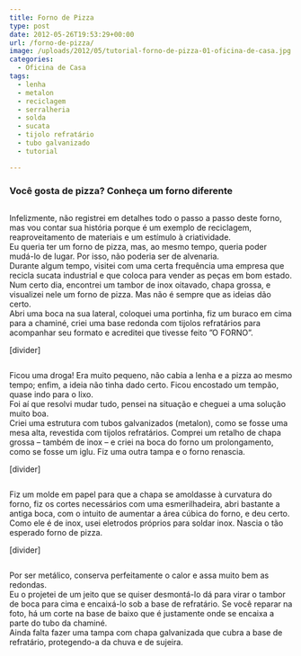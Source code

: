```yaml
---
title: Forno de Pizza
type: post
date: 2012-05-26T19:53:29+00:00
url: /forno-de-pizza/
image: /uploads/2012/05/tutorial-forno-de-pizza-01-oficina-de-casa.jpg
categories:
  - Oficina de Casa
tags:
  - lenha
  - metalon
  - reciclagem
  - serralheria
  - solda
  - sucata
  - tijolo refratário
  - tubo galvanizado
  - tutorial

---
```

### Você gosta de pizza? Conheça um forno diferente<figure class="quatro">

<a href="/uploads/tutoriais/forno-de-pizza/tutorial-forno-de-pizza-02-oficina-de-casa.jpg" rel="prettyPhoto"><img src="/uploads/tutoriais/forno-de-pizza/thumbs/tutorial-forno-de-pizza-02-oficina-de-casa.jpg" alt="" /></a><a href="/uploads/tutoriais/forno-de-pizza/tutorial-forno-de-pizza-03-oficina-de-casa.jpg" rel="prettyPhoto"><img src="/uploads/tutoriais/forno-de-pizza/thumbs/tutorial-forno-de-pizza-03-oficina-de-casa.jpg" alt="" /></a><a href="/uploads/tutoriais/forno-de-pizza/tutorial-forno-de-pizza-04-oficina-de-casa.jpg" rel="prettyPhoto"><img src="/uploads/tutoriais/forno-de-pizza/thumbs/tutorial-forno-de-pizza-04-oficina-de-casa.jpg" alt="" /></a><a href="/uploads/tutoriais/forno-de-pizza/tutorial-forno-de-pizza-05-oficina-de-casa.jpg" rel="prettyPhoto"><img src="/uploads/tutoriais/forno-de-pizza/thumbs/tutorial-forno-de-pizza-05-oficina-de-casa.jpg" alt="" /></a></figure>

Infelizmente, não registrei em detalhes todo o passo a passo deste forno, mas vou contar sua história porque é um exemplo de reciclagem, reaproveitamento de materiais e um estímulo à criatividade.  
Eu queria ter um forno de pizza, mas, ao mesmo tempo, queria poder mudá-lo de lugar. Por isso, não poderia ser de alvenaria.  
Durante algum tempo, visitei com uma certa frequência uma empresa que recicla sucata industrial e que coloca para vender as peças em bom estado. Num certo dia, encontrei um tambor de inox oitavado, chapa grossa, e visualizei nele um forno de pizza. Mas não é sempre que as ideias dão certo.  
Abri uma boca na sua lateral, coloquei uma portinha, fiz um buraco em cima para a chaminé, criei uma base redonda com tijolos refratários para acompanhar seu formato e acreditei que tivesse feito ”O FORNO”.

[divider]<figure class="dois">

<a href="/uploads/tutoriais/forno-de-pizza/tutorial-forno-de-pizza-06-oficina-de-casa.jpg" rel="prettyPhoto"><img src="/uploads/tutoriais/forno-de-pizza/thumbs/tutorial-forno-de-pizza-06-oficina-de-casa.jpg" alt="" /></a><a href="/uploads/tutoriais/forno-de-pizza/tutorial-forno-de-pizza-07-oficina-de-casa.jpg" rel="prettyPhoto"><img src="/uploads/tutoriais/forno-de-pizza/thumbs/tutorial-forno-de-pizza-07-oficina-de-casa.jpg" alt="" /></a></figure>

Ficou uma droga! Era muito pequeno, não cabia a lenha e a pizza ao mesmo tempo; enfim, a ideia não tinha dado certo. Ficou encostado um tempão, quase indo para o lixo.  
Foi aí que resolvi mudar tudo, pensei na situação e cheguei a uma solução muito boa.  
Criei uma estrutura com tubos galvanizados (metalon), como se fosse uma mesa alta, revestida com tijolos refratários. Comprei um retalho de chapa grossa &#8211; também de inox &#8211; e criei na boca do forno um prolongamento, como se fosse um iglu. Fiz uma outra tampa e o forno renascia.

[divider]<figure class="dois">

<a href="/uploads/tutoriais/forno-de-pizza/tutorial-forno-de-pizza-07-oficina-de-casa.jpg" rel="prettyPhoto"><img src="/uploads/tutoriais/forno-de-pizza/thumbs/tutorial-forno-de-pizza-07-oficina-de-casa.jpg" alt="" /></a><a href="/uploads/tutoriais/forno-de-pizza/tutorial-forno-de-pizza-08-oficina-de-casa.jpg" rel="prettyPhoto"><img src="/uploads/tutoriais/forno-de-pizza/thumbs/tutorial-forno-de-pizza-08-oficina-de-casa.jpg" alt="" /></a></figure>

Fiz um molde em papel para que a chapa se amoldasse à curvatura do forno, fiz os cortes necessários com uma esmerilhadeira, abri bastante a antiga boca, com o intuito de aumentar a área cúbica do forno, e deu certo. Como ele é de inox, usei eletrodos próprios para soldar inox. Nascia o tão esperado forno de pizza.

[divider]<figure class="tres">

<a href="/uploads/tutoriais/forno-de-pizza/tutorial-forno-de-pizza-10-oficina-de-casa.jpg" rel="prettyPhoto"><img src="/uploads/tutoriais/forno-de-pizza/thumbs/tutorial-forno-de-pizza-10-oficina-de-casa.jpg" alt="" /></a><a href="/uploads/tutoriais/forno-de-pizza/tutorial-forno-de-pizza-11-oficina-de-casa.jpg" rel="prettyPhoto"><img src="/uploads/tutoriais/forno-de-pizza/thumbs/tutorial-forno-de-pizza-11-oficina-de-casa.jpg" alt="" /></a><a href="/uploads/tutoriais/forno-de-pizza/tutorial-forno-de-pizza-12-oficina-de-casa.jpg" rel="prettyPhoto"><img src="/uploads/tutoriais/forno-de-pizza/thumbs/tutorial-forno-de-pizza-12-oficina-de-casa.jpg" alt="" /></a></figure>

Por ser metálico, conserva perfeitamente o calor e assa muito bem as redondas.  
Eu o projetei de um jeito que se quiser desmontá-lo dá para virar o tambor de boca para cima e encaixá-lo sob a base de refratário. Se você reparar na foto, há um corte na base de baixo que é justamente onde se encaixa a parte do tubo da chaminé.  
Ainda falta fazer uma tampa com chapa galvanizada que cubra a base de refratário, protegendo-a da chuva e de sujeira.
